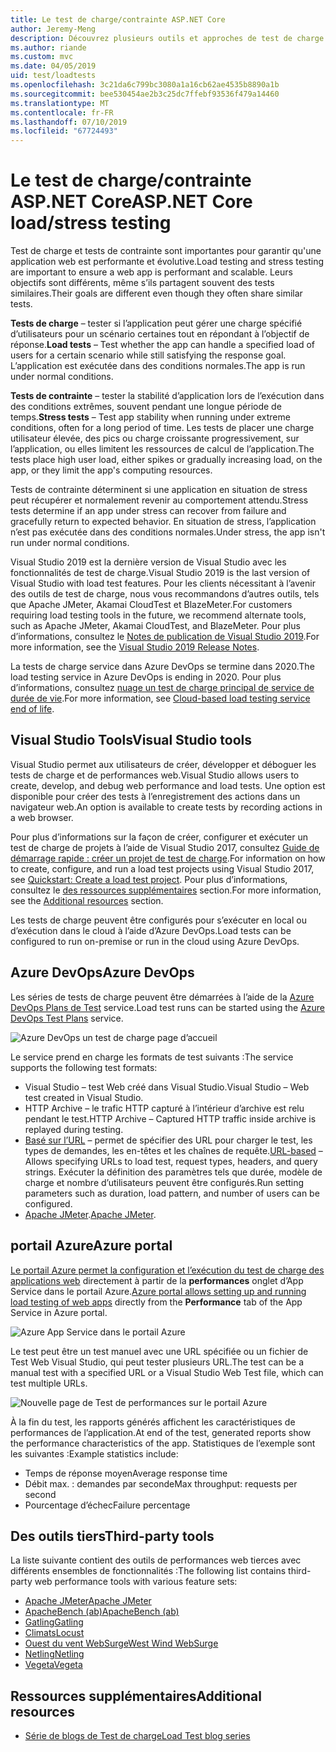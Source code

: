 ```yaml
---
title: Le test de charge/contrainte ASP.NET Core
author: Jeremy-Meng
description: Découvrez plusieurs outils et approches de test de charge et de stress d’applications ASP.NET Core.
ms.author: riande
ms.custom: mvc
ms.date: 04/05/2019
uid: test/loadtests
ms.openlocfilehash: 3c21da6c799bc3080a1a16cb62ae4535b8890a1b
ms.sourcegitcommit: bee530454ae2b3c25dc7ffebf93536f479a14460
ms.translationtype: MT
ms.contentlocale: fr-FR
ms.lasthandoff: 07/10/2019
ms.locfileid: "67724493"
---
```

# <a name="aspnet-core-loadstress-testing"></a><span data-ttu-id="e3ffe-103">Le test de charge/contrainte ASP.NET Core</span><span class="sxs-lookup"><span data-stu-id="e3ffe-103">ASP.NET Core load/stress testing</span></span>

<span data-ttu-id="e3ffe-104">Test de charge et tests de contrainte sont importantes pour garantir qu'une application web est performante et évolutive.</span><span class="sxs-lookup"><span data-stu-id="e3ffe-104">Load testing and stress testing are important to ensure a web app is performant and scalable.</span></span> <span data-ttu-id="e3ffe-105">Leurs objectifs sont différents, même s’ils partagent souvent des tests similaires.</span><span class="sxs-lookup"><span data-stu-id="e3ffe-105">Their goals are different even though they often share similar tests.</span></span>

<span data-ttu-id="e3ffe-106">**Tests de charge** &ndash; tester si l’application peut gérer une charge spécifié d’utilisateurs pour un scénario certaines tout en répondant à l’objectif de réponse.</span><span class="sxs-lookup"><span data-stu-id="e3ffe-106">**Load tests** &ndash; Test whether the app can handle a specified load of users for a certain scenario while still satisfying the response goal.</span></span> <span data-ttu-id="e3ffe-107">L’application est exécutée dans des conditions normales.</span><span class="sxs-lookup"><span data-stu-id="e3ffe-107">The app is run under normal conditions.</span></span>

<span data-ttu-id="e3ffe-108">**Tests de contrainte** &ndash; tester la stabilité d’application lors de l’exécution dans des conditions extrêmes, souvent pendant une longue période de temps.</span><span class="sxs-lookup"><span data-stu-id="e3ffe-108">**Stress tests** &ndash; Test app stability when running under extreme conditions, often for a long period of time.</span></span> <span data-ttu-id="e3ffe-109">Les tests de placer une charge utilisateur élevée, des pics ou charge croissante progressivement, sur l’application, ou elles limitent les ressources de calcul de l’application.</span><span class="sxs-lookup"><span data-stu-id="e3ffe-109">The tests place high user load, either spikes or gradually increasing load, on the app, or they limit the app's computing resources.</span></span>

<span data-ttu-id="e3ffe-110">Tests de contrainte déterminent si une application en situation de stress peut récupérer et normalement revenir au comportement attendu.</span><span class="sxs-lookup"><span data-stu-id="e3ffe-110">Stress tests determine if an app under stress can recover from failure and gracefully return to expected behavior.</span></span> <span data-ttu-id="e3ffe-111">En situation de stress, l’application n’est pas exécutée dans des conditions normales.</span><span class="sxs-lookup"><span data-stu-id="e3ffe-111">Under stress, the app isn't run under normal conditions.</span></span>

<span data-ttu-id="e3ffe-112">Visual Studio 2019 est la dernière version de Visual Studio avec les fonctionnalités de test de charge.</span><span class="sxs-lookup"><span data-stu-id="e3ffe-112">Visual Studio 2019 is the last version of Visual Studio with load test features.</span></span> <span data-ttu-id="e3ffe-113">Pour les clients nécessitant à l’avenir des outils de test de charge, nous vous recommandons d’autres outils, tels que Apache JMeter, Akamai CloudTest et BlazeMeter.</span><span class="sxs-lookup"><span data-stu-id="e3ffe-113">For customers requiring load testing tools in the future, we recommend alternate tools, such as Apache JMeter, Akamai CloudTest, and BlazeMeter.</span></span> <span data-ttu-id="e3ffe-114">Pour plus d’informations, consultez le [Notes de publication de Visual Studio 2019](/visualstudio/releases/2019/release-notes#test-tools).</span><span class="sxs-lookup"><span data-stu-id="e3ffe-114">For more information, see the [Visual Studio 2019 Release Notes](/visualstudio/releases/2019/release-notes#test-tools).</span></span>

<span data-ttu-id="e3ffe-115">La tests de charge service dans Azure DevOps se termine dans 2020.</span><span class="sxs-lookup"><span data-stu-id="e3ffe-115">The load testing service in Azure DevOps is ending in 2020.</span></span> <span data-ttu-id="e3ffe-116">Pour plus d’informations, consultez [nuage un test de charge principal de service de durée de vie](https://devblogs.microsoft.com/devops/cloud-based-load-testing-service-eol/).</span><span class="sxs-lookup"><span data-stu-id="e3ffe-116">For more information, see [Cloud-based load testing service end of life](https://devblogs.microsoft.com/devops/cloud-based-load-testing-service-eol/).</span></span>

## <a name="visual-studio-tools"></a><span data-ttu-id="e3ffe-117">Visual Studio Tools</span><span class="sxs-lookup"><span data-stu-id="e3ffe-117">Visual Studio tools</span></span>

<span data-ttu-id="e3ffe-118">Visual Studio permet aux utilisateurs de créer, développer et déboguer les tests de charge et de performances web.</span><span class="sxs-lookup"><span data-stu-id="e3ffe-118">Visual Studio allows users to create, develop, and debug web performance and load tests.</span></span> <span data-ttu-id="e3ffe-119">Une option est disponible pour créer des tests à l’enregistrement des actions dans un navigateur web.</span><span class="sxs-lookup"><span data-stu-id="e3ffe-119">An option is available to create tests by recording actions in a web browser.</span></span>

<span data-ttu-id="e3ffe-120">Pour plus d’informations sur la façon de créer, configurer et exécuter un test de charge de projets à l’aide de Visual Studio 2017, consultez [Guide de démarrage rapide : créer un projet de test de charge](/visualstudio/test/quickstart-create-a-load-test-project?view=vs-2017).</span><span class="sxs-lookup"><span data-stu-id="e3ffe-120">For information on how to create, configure, and run a load test projects using Visual Studio 2017, see [Quickstart: Create a load test project](/visualstudio/test/quickstart-create-a-load-test-project?view=vs-2017).</span></span> <span data-ttu-id="e3ffe-121">Pour plus d’informations, consultez le [des ressources supplémentaires](#additional-resources) section.</span><span class="sxs-lookup"><span data-stu-id="e3ffe-121">For more information, see the [Additional resources](#additional-resources) section.</span></span>

<span data-ttu-id="e3ffe-122">Les tests de charge peuvent être configurés pour s’exécuter en local ou d’exécution dans le cloud à l’aide d’Azure DevOps.</span><span class="sxs-lookup"><span data-stu-id="e3ffe-122">Load tests can be configured to run on-premise or run in the cloud using Azure DevOps.</span></span>

## <a name="azure-devops"></a><span data-ttu-id="e3ffe-123">Azure DevOps</span><span class="sxs-lookup"><span data-stu-id="e3ffe-123">Azure DevOps</span></span>

<span data-ttu-id="e3ffe-124">Les séries de tests de charge peuvent être démarrées à l’aide de la [Azure DevOps Plans de Test](/azure/devops/test/load-test/index?view=vsts) service.</span><span class="sxs-lookup"><span data-stu-id="e3ffe-124">Load test runs can be started using the [Azure DevOps Test Plans](/azure/devops/test/load-test/index?view=vsts) service.</span></span>

![Azure DevOps un test de charge page d’accueil](./load-tests/_static/azure-devops-load-test.png)

<span data-ttu-id="e3ffe-126">Le service prend en charge les formats de test suivants :</span><span class="sxs-lookup"><span data-stu-id="e3ffe-126">The service supports the following test formats:</span></span>

* <span data-ttu-id="e3ffe-127">Visual Studio &ndash; test Web créé dans Visual Studio.</span><span class="sxs-lookup"><span data-stu-id="e3ffe-127">Visual Studio &ndash; Web test created in Visual Studio.</span></span>
* <span data-ttu-id="e3ffe-128">HTTP Archive &ndash; le trafic HTTP capturé à l’intérieur d’archive est relu pendant le test.</span><span class="sxs-lookup"><span data-stu-id="e3ffe-128">HTTP Archive &ndash; Captured HTTP traffic inside archive is replayed during testing.</span></span>
* <span data-ttu-id="e3ffe-129">[Basé sur l’URL](/azure/devops/test/load-test/get-started-simple-cloud-load-test?view=vsts) &ndash; permet de spécifier des URL pour charger le test, les types de demandes, les en-têtes et les chaînes de requête.</span><span class="sxs-lookup"><span data-stu-id="e3ffe-129">[URL-based](/azure/devops/test/load-test/get-started-simple-cloud-load-test?view=vsts) &ndash; Allows specifying URLs to load test, request types, headers, and query strings.</span></span> <span data-ttu-id="e3ffe-130">Exécuter la définition des paramètres tels que durée, modèle de charge et nombre d’utilisateurs peuvent être configurés.</span><span class="sxs-lookup"><span data-stu-id="e3ffe-130">Run setting parameters such as duration, load pattern, and number of users can be configured.</span></span>
* <span data-ttu-id="e3ffe-131">[Apache JMeter](https://jmeter.apache.org/).</span><span class="sxs-lookup"><span data-stu-id="e3ffe-131">[Apache JMeter](https://jmeter.apache.org/).</span></span>

## <a name="azure-portal"></a><span data-ttu-id="e3ffe-132">portail Azure</span><span class="sxs-lookup"><span data-stu-id="e3ffe-132">Azure portal</span></span>

<span data-ttu-id="e3ffe-133">[Le portail Azure permet la configuration et l’exécution du test de charge des applications web](/azure/devops/test/load-test/app-service-web-app-performance-test?view=vsts) directement à partir de la **performances** onglet d’App Service dans le portail Azure.</span><span class="sxs-lookup"><span data-stu-id="e3ffe-133">[Azure portal allows setting up and running load testing of web apps](/azure/devops/test/load-test/app-service-web-app-performance-test?view=vsts) directly from the **Performance** tab of the App Service in Azure portal.</span></span>

![Azure App Service dans le portail Azure](./load-tests/_static/azure-appservice-perf-test.png)

<span data-ttu-id="e3ffe-135">Le test peut être un test manuel avec une URL spécifiée ou un fichier de Test Web Visual Studio, qui peut tester plusieurs URL.</span><span class="sxs-lookup"><span data-stu-id="e3ffe-135">The test can be a manual test with a specified URL or a Visual Studio Web Test file, which can test multiple URLs.</span></span>

![Nouvelle page de Test de performances sur le portail Azure](./load-tests/_static/azure-appservice-perf-test-config.png)

<span data-ttu-id="e3ffe-137">À la fin du test, les rapports générés affichent les caractéristiques de performances de l’application.</span><span class="sxs-lookup"><span data-stu-id="e3ffe-137">At end of the test, generated reports show the performance characteristics of the app.</span></span> <span data-ttu-id="e3ffe-138">Statistiques de l’exemple sont les suivantes :</span><span class="sxs-lookup"><span data-stu-id="e3ffe-138">Example statistics include:</span></span>

* <span data-ttu-id="e3ffe-139">Temps de réponse moyen</span><span class="sxs-lookup"><span data-stu-id="e3ffe-139">Average response time</span></span>
* <span data-ttu-id="e3ffe-140">Débit max. : demandes par seconde</span><span class="sxs-lookup"><span data-stu-id="e3ffe-140">Max throughput: requests per second</span></span>
* <span data-ttu-id="e3ffe-141">Pourcentage d’échec</span><span class="sxs-lookup"><span data-stu-id="e3ffe-141">Failure percentage</span></span>

## <a name="third-party-tools"></a><span data-ttu-id="e3ffe-142">Des outils tiers</span><span class="sxs-lookup"><span data-stu-id="e3ffe-142">Third-party tools</span></span>

<span data-ttu-id="e3ffe-143">La liste suivante contient des outils de performances web tierces avec différents ensembles de fonctionnalités :</span><span class="sxs-lookup"><span data-stu-id="e3ffe-143">The following list contains third-party web performance tools with various feature sets:</span></span>

* [<span data-ttu-id="e3ffe-144">Apache JMeter</span><span class="sxs-lookup"><span data-stu-id="e3ffe-144">Apache JMeter</span></span>](https://jmeter.apache.org/)
* [<span data-ttu-id="e3ffe-145">ApacheBench (ab)</span><span class="sxs-lookup"><span data-stu-id="e3ffe-145">ApacheBench (ab)</span></span>](https://httpd.apache.org/docs/2.4/programs/ab.html)
* [<span data-ttu-id="e3ffe-146">Gatling</span><span class="sxs-lookup"><span data-stu-id="e3ffe-146">Gatling</span></span>](https://gatling.io/)
* [<span data-ttu-id="e3ffe-147">Climats</span><span class="sxs-lookup"><span data-stu-id="e3ffe-147">Locust</span></span>](https://locust.io/)
* [<span data-ttu-id="e3ffe-148">Ouest du vent WebSurge</span><span class="sxs-lookup"><span data-stu-id="e3ffe-148">West Wind WebSurge</span></span>](http://websurge.west-wind.com/)
* [<span data-ttu-id="e3ffe-149">Netling</span><span class="sxs-lookup"><span data-stu-id="e3ffe-149">Netling</span></span>](https://github.com/hallatore/Netling)
* [<span data-ttu-id="e3ffe-150">Vegeta</span><span class="sxs-lookup"><span data-stu-id="e3ffe-150">Vegeta</span></span>](https://github.com/tsenart/vegeta)

## <a name="additional-resources"></a><span data-ttu-id="e3ffe-151">Ressources supplémentaires</span><span class="sxs-lookup"><span data-stu-id="e3ffe-151">Additional resources</span></span>

* [<span data-ttu-id="e3ffe-152">Série de blogs de Test de charge</span><span class="sxs-lookup"><span data-stu-id="e3ffe-152">Load Test blog series</span></span>](https://blogs.msdn.microsoft.com/charles_sterling/2015/06/01/load-test-series-part-i-creating-web-performance-tests-for-a-load-test/)
